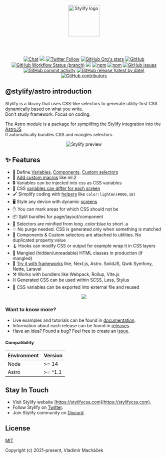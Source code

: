 <br><br>

<p align="center">
	<a href="https://stylifycss.com" target="_blank" rel="noopener noreferrer">
		<img src="https://stylifycss.com/images/logo.svg" height="100" alt="Stylify logo">
	</a>
</p>

<br><br>

<p align="center">
<a href="https://discord.gg/NuJsk5SMDz"><img src="https://img.shields.io/badge/chat-on%20discord-7289da.svg?sanitize=true" alt="Chat"></a>
<a href="https://github.com/stylify/packages/discussions"><img src="https://user-images.githubusercontent.com/14016808/132510133-76bb66a9-951f-4411-9236-140cac7b7472.png"></a>
<a href="https://twitter.com/stylifycss"><img alt="Twitter Follow" src="https://img.shields.io/twitter/follow/stylifycss?style=social"></a>
<a href="https://github.com/stylify/packages"><img alt="GitHub Org's stars" src="https://img.shields.io/github/stars/stylify/packages?style=social"></a>
<a href="https://github.com/stylify/packages/blob/master/LICENSE"><img alt="GitHub" src="https://img.shields.io/github/license/stylify/packages"></a>
<br>
<a href="(https://github.com/stylify/packages/actions/workflows/tests.yaml"><img alt="GitHub Workflow Status (branch)" src="https://github.com/stylify/packages/actions/workflows/tests.yaml/badge.svg"></a>
<a href="https://codecov.io/gh/stylify/packages"><img src="https://codecov.io/gh/stylify/packages/branch/master/graph/badge.svg?token=ZJLKX877DF"/></a>
<a href="https://www.npmjs.com/package/@stylify/astro"><img alt="npm" src="https://img.shields.io/npm/v/@stylify/astro"></a>
<a href="https://www.npmjs.com/package/@stylify/astro"><img alt="npm" src="https://img.shields.io/npm/dm/@stylify/astro"></a>
<a href="https://github.com/stylify/packages/issues"><img alt="GitHub issues" src="https://img.shields.io/github/issues/stylify/packages"></a>
<a href="https://github.com/stylify/packages"><img alt="GitHub commit activity" src="https://img.shields.io/github/commit-activity/m/stylify/packages"></a>
<a href="https://github.com/stylify/packages/releases"><img alt="GitHub release (latest by date)" src="https://img.shields.io/github/v/release/stylify/packages"></a>
<a href="https://github.com/stylify/packages"><img alt="GitHub contributors" src="https://img.shields.io/github/contributors/stylify/packages"></a>
</p>

## @stylify/astro introduction

Stylify is a library that uses CSS-like selectors to generate utility-first CSS dynamically based on what you write.<br> 
Don't study framework. Focus on coding.

The Astro module is a package for symplifing the Stylify integration into the [AstroJS](https://astro.build/)<br>
It automatically bundles CSS and mangles selectors.

<p align="center">
<img src="https://raw.githubusercontent.com/stylify/packages/master/stylify-intro-v2.gif" alt="Stylify preview">
</p>

## ✨ Features

- 🔗 Define [Variables](https://stylifycss.com/docs/stylify/compiler#variables), [Components](https://stylifycss.com/docs/stylify/compiler#components), [Custom selectors](https://stylifycss.com/docs/stylify/compiler#customselectors)
- 🔁 [Add custom macros](https://stylifycss.com/docs/stylify/compiler#macros) like ml:2
- 💲 Variables can be injected into css as CSS variables
- 🌃 CSS [variables can differ for each screen](https://stylifycss.com/docs/stylify/compiler#variables)
- 🖌️ Simplify coding with [helpers](https://stylifycss.com/docs/stylify/compiler#helpers) like `color:lighten(#000,10)`
- 🖥️ Style any device with dynamic [screens](https://stylifycss.com/docs/stylify/compiler#screens)
- ✋ You can mark areas for which CSS should not be
- 📦 Split bundles for page/layout/component
- 🧰 Selectors are minified from long .color:blue to short .a
- ✨ No purge needed. CSS is generated only when something is matched
- 🔗 Components & Custom selectors are attached to utilities. No duplicated property:value
- 🪝 Hooks can modify CSS or output for example wrap it in CSS layers
- 👀 Mangled (hidden/unreadable) HTML classes in production (if mangled)
- 🚀 [Try it with frameworks](https://stylifycss.com/docs/integrations) like, Next.js, Astro. SolidJS, Qwik Symfony, Nette, Laravel
- ⚒️ Works with bundlers like Webpack, Rollup, Vite.js
- ⛓️ Generated CSS can be used within SCSS, Less, Stylus
- 🎨 CSS variables can be exported into external file and reused

<p align="center"><a href="https://stylifycss.com"><img src="https://user-images.githubusercontent.com/14016808/132552680-ae877b45-5796-42df-b507-c0f6b9cf4706.png"></a></p>

### Want to know more?
- Live examples and tutorials can be found in [documentation](https://stylifycss.com/docs/astro).
- Information about each release can be found in [releases](https://github.com/stylify/packages/releases).
- Have an idea? Found a bug? Feel free to create an [issue](https://github.com/stylify/packages/issues).

#### Compatibility
| Environment | Version |
|-------------|---------|
| Node        | >= 14   |
| Astro       | >= ^1.1 |


## Stay In Touch

- Visit Stylify website [https://stylifycss.com](https://stylifycss.com).
- Follow Stylify on [Twitter](https://twitter.com/stylifycss).
- Join Stylify community on [Discord](https://discord.gg/NuJsk5SMDz).

## License

[MIT](https://opensource.org/licenses/MIT)

Copyright (c) 2021-present, Vladimír Macháček
